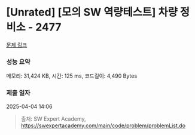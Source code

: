 # [Unrated] [모의 SW 역량테스트] 차량 정비소 - 2477 

[문제 링크](https://swexpertacademy.com/main/code/problem/problemDetail.do?contestProbId=AV6c6bgaIuoDFAXy) 

### 성능 요약

메모리: 31,424 KB, 시간: 125 ms, 코드길이: 4,490 Bytes

### 제출 일자

2025-04-04 14:06



> 출처: SW Expert Academy, https://swexpertacademy.com/main/code/problem/problemList.do